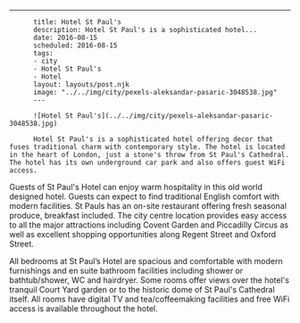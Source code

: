 ---
          title: Hotel St Paul's
          description: Hotel St Paul's is a sophisticated hotel...
          date: 2016-08-15
          scheduled: 2016-08-15
          tags:
          - city
          - Hotel St Paul's
          - Hotel
          layout: layouts/post.njk
          image: "../../img/city/pexels-aleksandar-pasaric-3048538.jpg"
          ---
          
          ![Hotel St Paul's](../../img/city/pexels-aleksandar-pasaric-3048538.jpg)
          
          Hotel St Paul's is a sophisticated hotel offering decor that fuses traditional charm with contemporary style. The hotel is located in the heart of London, just a stone's throw from St Paul's Cathedral. The hotel has its own underground car park and also offers guest WiFi access.

Guests of St Paul's Hotel can enjoy warm hospitality in this old world designed hotel. Guests can expect to find traditional English comfort with modern facilities. St Pauls has an on-site restaurant offering fresh seasonal produce, breakfast included. The city centre location provides easy access to all the major attractions including Covent Garden and Piccadilly Circus as well as excellent shopping opportunities along Regent Street and Oxford Street.

All bedrooms at St Paul’s Hotel are spacious and comfortable with modern furnishings and en suite bathroom facilities including shower or bathtub/shower, WC and hairdryer. Some rooms offer views over the hotel's tranquil Court Yard garden or to the historic dome of St Paul's Cathedral itself. All rooms have digital TV and tea/coffeemaking facilities and free WiFi access is available throughout the hotel.
